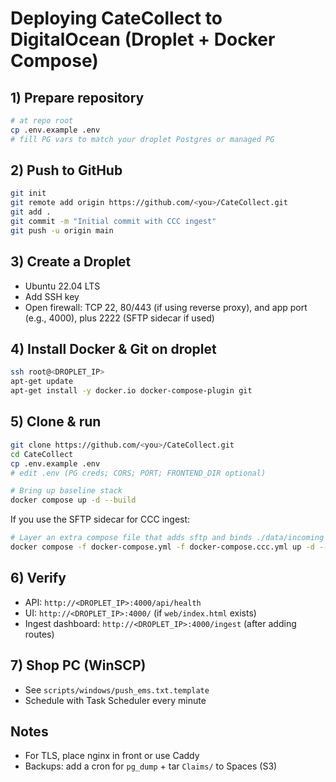 # Deploying CateCollect to DigitalOcean (Droplet + Docker Compose)

## 1) Prepare repository
```bash
# at repo root
cp .env.example .env
# fill PG vars to match your droplet Postgres or managed PG
```

## 2) Push to GitHub
```bash
git init
git remote add origin https://github.com/<you>/CateCollect.git
git add .
git commit -m "Initial commit with CCC ingest"
git push -u origin main
```

## 3) Create a Droplet
- Ubuntu 22.04 LTS
- Add SSH key
- Open firewall: TCP 22, 80/443 (if using reverse proxy), and app port (e.g., 4000), plus 2222 (SFTP sidecar if used)

## 4) Install Docker & Git on droplet
```bash
ssh root@<DROPLET_IP>
apt-get update
apt-get install -y docker.io docker-compose-plugin git
```

## 5) Clone & run
```bash
git clone https://github.com/<you>/CateCollect.git
cd CateCollect
cp .env.example .env
# edit .env (PG creds; CORS; PORT; FRONTEND_DIR optional)

# Bring up baseline stack
docker compose up -d --build
```

If you use the SFTP sidecar for CCC ingest:
```bash
# Layer an extra compose file that adds sftp and binds ./data/incoming
docker compose -f docker-compose.yml -f docker-compose.ccc.yml up -d --build
```

## 6) Verify
- API: `http://<DROPLET_IP>:4000/api/health`
- UI:  `http://<DROPLET_IP>:4000/` (if `web/index.html` exists)
- Ingest dashboard: `http://<DROPLET_IP>:4000/ingest` (after adding routes)

## 7) Shop PC (WinSCP)
- See `scripts/windows/push_ems.txt.template`
- Schedule with Task Scheduler every minute

## Notes
- For TLS, place nginx in front or use Caddy
- Backups: add a cron for `pg_dump` + tar `Claims/` to Spaces (S3)
